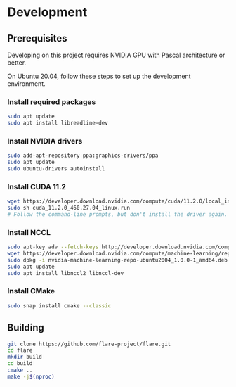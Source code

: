 # Development

## Prerequisites

Developing on this project requires NVIDIA GPU with Pascal architecture or better.

On Ubuntu 20.04, follow these steps to set up the development environment.

### Install required packages
```bash
sudo apt update
sudo apt install libreadline-dev
```

### Install NVIDIA drivers
```bash
sudo add-apt-repository ppa:graphics-drivers/ppa
sudo apt update
sudo ubuntu-drivers autoinstall
```

### Install CUDA 11.2
```bash
wget https://developer.download.nvidia.com/compute/cuda/11.2.0/local_installers/cuda_11.2.0_460.27.04_linux.run
sudo sh cuda_11.2.0_460.27.04_linux.run
# Follow the command-line prompts, but don't install the driver again.
```

### Install NCCL
```bash
sudo apt-key adv --fetch-keys http://developer.download.nvidia.com/compute/machine-learning/repos/ubuntu1804/x86_64/7fa2af80.pub
wget https://developer.download.nvidia.com/compute/machine-learning/repos/ubuntu2004/x86_64/nvidia-machine-learning-repo-ubuntu2004_1.0.0-1_amd64.deb
sudo dpkg -i nvidia-machine-learning-repo-ubuntu2004_1.0.0-1_amd64.deb
sudo apt update
sudo apt install libnccl2 libnccl-dev
```

### Install CMake
```bash
sudo snap install cmake --classic
```

## Building
```bash
git clone https://github.com/flare-project/flare.git
cd flare
mkdir build
cd build
cmake ..
make -j$(nproc)
```
